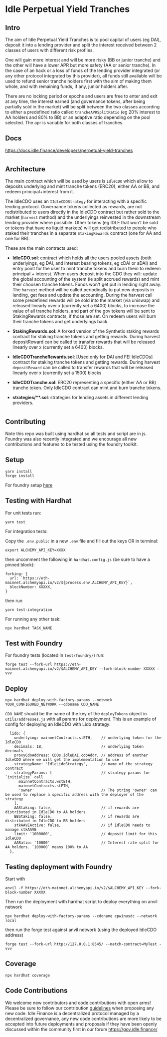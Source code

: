 # Idle Perpetual Yield Tranches

## Intro
The aim of Idle Perpetual Yield Tranches is to pool capital of users (eg DAI), deposit it into a lending provider and split the interest received between 2 classes of users with different risk profiles.

One will gain more interest and will be more risky (BB or junior tranche) and the other will have a lower APR but more safety (AA or senior tranche). In the case of an hack or a loss of funds of the lending provider integrated (or any other protocol integrated by this provider), all funds still available will be used to refund senior tranche holders first with the aim of making them whole, and with remaining funds, if any, junior holders after.

There are no locking period or epochs and users are free to enter and exit at any time, the interest earned (and governance tokens, after being partially sold in the market) will be split between the two classes according to either a predefined ratio called `trancheAPRSplitRatio` (eg 20% interest to AA holders and 80% to BB) or an adaptive ratio depending on the pool selected. The apr is variable for both classes of tranches.

## Docs

https://docs.idle.finance/developers/perpetual-yield-tranches

#

## Architecture
The main contract which will be used by users is `IdleCDO` which allow to deposits underlying and mint tranche tokens (ERC20), either AA or BB, and redeem principal+interest from it.

The IdleCDO uses an `IIdleCDOStrategy` for interacting with a specific lending protocol. Governance tokens collected as rewards, are not redistributed to users directly in the IdleCDO contract but rather sold to the market (`harvest` method) and the underlyings reinvested in the downstream lending provider where possibile. Other tokens (eg IDLE that won't be sold or tokens that have no liquid markets) will get redistributed to people who staked their tranches in a separate `StakingRewards` contract (one for AA and one for BB).

These are the main contracts used:

- **IdleCDO.sol**: contract which holds all the users pooled assets (both underlyings, eg DAI, and interest bearing tokens, eg cDAI or aDAI) and entry point for the user to mint tranche tokens and burn them to redeem principal + interest.
When users deposit into the CDO they will: update the global accounting of the system (ie split accrued rewards) and mint their choosen tranche tokens. Funds won't get put in lending right away. The `harvest` method will be called periodically to put new deposits in lending, get fees and update the accounting. During the harvest call some predefined rewards will be sold into the market (via uniswap) and released linearly over x (currently set a 6400) blocks, to increase the value of all tranche holders, and part of the gov tokens will be sent to StakingRewards contracts, if those are set. On redeem users will burn their tranche tokens and get underlyings back.

- **StakingRewards.sol**: A forked version of the Synthetix staking rewards contract for staking tranche tokens and getting rewards. During harvest depositReward can be called to transfer rewards that will be released linearly over x (currently set a 6400) blocks.

- **IdleCDOTrancheRewards.sol**: [Used only for DAI and FEI IdleCDOs] contract for staking tranche tokens and getting rewards. During harvest `depositReward` can be called to transfer rewards that will be released linearly over x (currently set a 1500) blocks

- **IdleCDOTranche.sol**: ERC20 representing a specific (either AA or BB) tranche token. Only IdleCDO contract can mint and burn tranche tokens.

- **strategies/\*\*.sol**: strategies for lending assets in different lending providers.


# 

## Contributing
Note this repo was built using hardhat so all tests and script are in js. Foundry was also recently integrated and we encourage all new contributions and features to be tested using the foundry toolkit.

## Setup

```
yarn install
forge install
```
For foundry setup [here](https://book.getfoundry.sh/getting-started/installation.html)

## Testing with Hardhat

For unit tests run:
```
yarn test
```

For integration tests:

Copy the `.env.public` in a new `.env` file and fill out the keys OR in terminal:

```
export ALCHEMY_API_KEY=XXXX
```

then uncomment the following in `hardhat.config.js` (be sure to have a pinned block):

```
forking: {
  url: `https://eth-mainnet.alchemyapi.io/v2/${process.env.ALCHEMY_API_KEY}`,
  blockNumber: XXXXX,
}
```
then run

```
yarn test-integration
```

For running any other task:
```
npx hardhat TASK_NAME
```

## Test with Foundry

For foundry tests (located in `test/foundry/`) run:

```
forge test --fork-url https://eth-mainnet.alchemyapi.io/v2/$ALCHEMY_API_KEY --fork-block-number XXXXX -vvv
```

## Deploy

```
npx hardhat deploy-with-factory-params --network YOUR_CONFIGURED_NETWORK --cdoname CDO_NAME 
```

`CDO_NAME` should be the name of the key of the `deployTokens` object in `utils/addresses.js` with all params for deployment.
This is an example of config for deploying an IdleCDO with Lido strategy:
```
  lido: {
    underlying: mainnetContracts.stETH,    // underlying token for the IdleCDO
    decimals: 18,                          // underlying token decimals
    proxyCdoAddress: CDOs.idleDAI.cdoAddr, // address of another IdleCDO where we will get the implementation to use
    strategyName: 'IdleLidoStrategy',      // name of the strategy contract
    strategyParams: [                      // strategy params for `initialize` call
      mainnetContracts.wstETH,
      mainnetContracts.stETH,
      'owner'                              // The string 'owner' can be used to replace a specific address with the deployer of the strategy
    ],
    AAStaking: false,                      // if rewards are distributed in IdleCDO to AA holders
    BBStaking: false,                      // if rewards are distributed in IdleCDO to BB holders
    stkAAVEActive: false,                  // if IdleCDO needs to manage stkAAVE
    limit: '1000000',                      // deposit limit for this IdleCDO
    AARatio: '10000'                       // Interest rate split for AA holders. `100000` means 100% to AA
  },
```

## Testing deployment with Foundry
Start with

```
anvil -f https://eth-mainnet.alchemyapi.io/v2/$ALCHEMY_API_KEY --fork-block-number XXXXX
```

Then run the deployment with hardhat script to deploy everything on anvil network
```
npx hardhat deploy-with-factory-params --cdoname cpwinusdc --network local
```

then run the forge test against anvil network (using the deployed IdleCDO address)

```
forge test --fork-url http://127.0.0.1:8545/ --match-contract=MyTest -vvv
```


## Coverage

```
npx hardhat coverage
```

## Code Contributions
We welcome new contributors and code contributions with open arms! Please be sure to follow our contribution [guidelines](https://github.com/Idle-Labs/idle-tranches/blob/master/CONTRIBUTING.md) when proposing any new code. Idle Finance is a
decentralized protocol managed by a decentralized governance, any new code contributions are more likely to be accepted into future deployments and proposals if they have been openly discussed within the community first in our forum https://gov.idle.finance/
